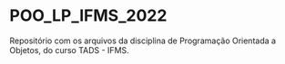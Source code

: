 # POO_LP_IFMS_2022

Repositório com os arquivos da disciplina de Programação Orientada a Objetos, do curso TADS - IFMS.
